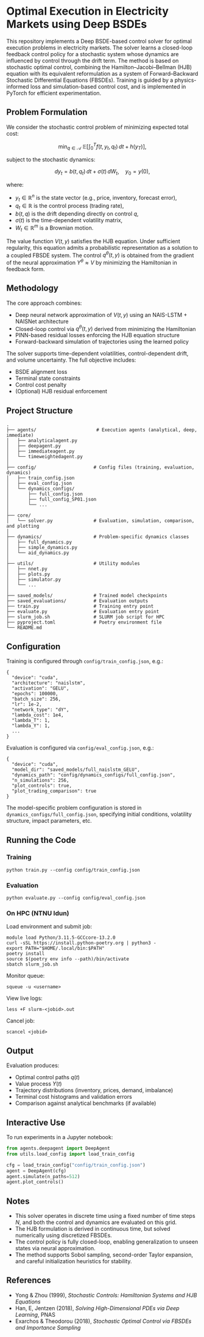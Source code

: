 # Optimal Execution in Electricity Markets using Deep BSDEs

This repository implements a Deep BSDE-based control solver for optimal execution problems in electricity markets. The solver learns a closed-loop feedback control policy for a stochastic system whose dynamics are influenced by control through the drift term. The method is based on stochastic optimal control, combining the Hamilton–Jacobi–Bellman (HJB) equation with its equivalent reformulation as a system of Forward–Backward Stochastic Differential Equations (FBSDEs). Training is guided by a physics-informed loss and simulation-based control cost, and is implemented in PyTorch for efficient experimentation.

## Problem Formulation

We consider the stochastic control problem of minimizing expected total cost:

$$
\min_{q \in \mathcal{A}} \ \mathbb{E} \left[ \int_0^T f(t, y_t, q_t) \, dt + h(y_T) \right],
$$

subject to the stochastic dynamics:

$$
dy_t = b(t, q_t)\, dt + \sigma(t)\, dW_t, \quad y_0 = y(0),
$$

where:
- $` y_t \in \mathbb{R}^n `$ is the state vector (e.g., price, inventory, forecast error),
- $` q_t \in \mathbb{R} `$ is the control process (trading rate),
- $` b(t, q) `$ is the drift depending directly on control $` q `$,
- $` \sigma(t) `$ is the time-dependent volatility matrix,
- $` W_t \in \mathbb{R}^m `$ is a Brownian motion.

The value function $` V(t, y) `$ satisfies the HJB equation. Under sufficient regularity, this equation admits a probabilistic representation as a solution to a coupled FBSDE system. The control $` q^\theta(t, y) `$ is obtained from the gradient of the neural approximation $` Y^\theta \approx V `$ by minimizing the Hamiltonian in feedback form.

## Methodology

The core approach combines:
- Deep neural network approximation of $` V(t, y) `$ using an NAIS-LSTM + NAISNet architecture
- Closed-loop control via $` q^\theta(t, y) `$ derived from minimizing the Hamiltonian
- PINN-based residual losses enforcing the HJB equation structure
- Forward-backward simulation of trajectories using the learned policy

The solver supports time-dependent volatilities, control-dependent drift, and volume uncertainty. The full objective includes:
- BSDE alignment loss
- Terminal state constraints
- Control cost penalty
- (Optional) HJB residual enforcement

## Project Structure

```
.
├── agents/                      # Execution agents (analytical, deep, immediate)
│   ├── analyticalagent.py
│   ├── deepagent.py
│   ├── immediateagent.py
│   └── timeweightedagent.py
│
├── config/                     # Config files (training, evaluation, dynamics)
│   ├── train_config.json
│   ├── eval_config.json
│   └── dynamics_configs/
│       ├── full_config.json
│       ├── full_config_SP01.json
│       └── ...
│
├── core/
│   └── solver.py               # Evaluation, simulation, comparison, and plotting 
│
├── dynamics/                   # Problem-specific dynamics classes
│   ├── full_dynamics.py
│   ├── simple_dynamics.py
│   └── aid_dynamics.py
│
├── utils/                      # Utility modules
│   ├── nnet.py
│   ├── plots.py
│   ├── simulator.py
│   └── ...
│
├── saved_models/               # Trained model checkpoints
├── saved_evaluations/          # Evaluation outputs
├── train.py                    # Training entry point
├── evaluate.py                 # Evaluation entry point
├── slurm_job.sh                # SLURM job script for HPC
├── pyproject.toml              # Poetry environment file
└── README.md
```

## Configuration

Training is configured through `config/train_config.json`, e.g.:

```
{
  "device": "cuda",
  "architecture": "naislstm",
  "activation": "GELU",
  "epochs": 100000,
  "batch_size": 256,
  "lr": 1e-2,
  "network_type": "dY",
  "lambda_cost": 1e4,
  "lambda_T": 1,
  "lambda_Y": 1,
  ...
}
```

Evaluation is configured via `config/eval_config.json`, e.g.:

```
{
  "device": "cuda",
  "model_dir": "saved_models/full_naislstm_GELU",
  "dynamics_path": "config/dynamics_configs/full_config.json",
  "n_simulations": 256,
  "plot_controls": true,
  "plot_trading_comparison": true
}
```

The model-specific problem configuration is stored in `dynamics_configs/full_config.json`, specifying initial conditions, volatility structure, impact parameters, etc.

## Running the Code

### Training

```
python train.py --config config/train_config.json
```

### Evaluation

```
python evaluate.py --config config/eval_config.json
```

### On HPC (NTNU Idun)

Load environment and submit job:

```
module load Python/3.11.5-GCCcore-13.2.0
curl -sSL https://install.python-poetry.org | python3 -
export PATH="$HOME/.local/bin:$PATH"
poetry install
source $(poetry env info --path)/bin/activate
sbatch slurm_job.sh
```

Monitor queue:

```
squeue -u <username>
```

View live logs:

```
less +F slurm-<jobid>.out
```

Cancel job:

```
scancel <jobid>
```

## Output

Evaluation produces:
- Optimal control paths $` q(t) `$
- Value process $` Y(t) `$
- Trajectory distributions (inventory, prices, demand, imbalance)
- Terminal cost histograms and validation errors
- Comparison against analytical benchmarks (if available)

## Interactive Use

To run experiments in a Jupyter notebook:

```python
from agents.deepagent import DeepAgent
from utils.load_config import load_train_config

cfg = load_train_config("config/train_config.json")
agent = DeepAgent(cfg)
agent.simulate(n_paths=512)
agent.plot_controls()
```

## Notes

- This solver operates in discrete time using a fixed number of time steps $` N `$, and both the control and dynamics are evaluated on this grid.
- The HJB formulation is derived in continuous time, but solved numerically using discretized FBSDEs.
- The control policy is fully closed-loop, enabling generalization to unseen states via neural approximation.
- The method supports Sobol sampling, second-order Taylor expansion, and careful initialization heuristics for stability.

## References

- Yong & Zhou (1999), *Stochastic Controls: Hamiltonian Systems and HJB Equations*
- Han, E, Jentzen (2018), *Solving High-Dimensional PDEs via Deep Learning*, PNAS
- Exarchos & Theodorou (2018), *Stochastic Optimal Control via FBSDEs and Importance Sampling*
```

